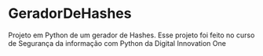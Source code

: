 # GeradorDeHashes
Projeto em Python de um gerador de Hashes. Esse projeto foi feito no curso de Segurança da informação com Python da Digital Innovation One
 
